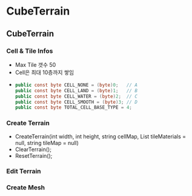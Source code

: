 # CubeTerrain
CubeTerrain
-----

### Cell & Tile Infos
- Max Tile 갯수 50
- Cell은 최대 10층까지 쌓임
- ```c#
  public const byte CELL_NONE = (byte)0;   // A
  public const byte CELL_LAND = (byte)1;   // B
  public const byte CELL_WATER = (byte)2;  // C
  public const byte CELL_SMOOTH = (byte)3; // D
  public const byte TOTAL_CELL_BASE_TYPE = 4;
  ```

### Create Terrain
- CreateTerrain(int width, int height, string cellMap, List<TileInfo> tileMaterials = null, string tileMap = null)
- ClearTerrain();
- ResetTerrain();


### Edit Terrain



### Create Mesh
